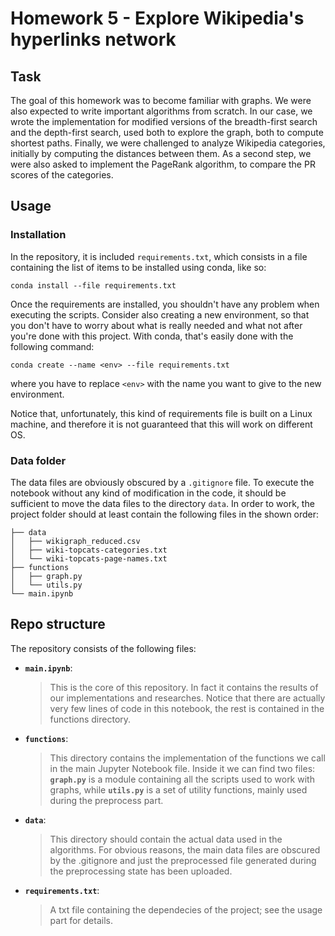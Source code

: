 # Homework 5 - Explore Wikipedia's hyperlinks network
## Task
The goal of this homework was to become familiar with graphs. We were also expected to write important algorithms from scratch. In our case, we wrote the implementation for modified versions of the breadth-first search and the depth-first search, used both to explore the graph, both to compute shortest paths. Finally, we were challenged to analyze Wikipedia categories, initially by computing the distances between them. As a second step, we were also asked to implement the PageRank algorithm, to compare the PR scores of the categories.
## Usage
### Installation
In the repository, it is included `requirements.txt`, which consists in a file containing the list of items to be installed using conda, like so:

`conda install --file requirements.txt`

Once the requirements are installed, you shouldn't have any problem when executing the scripts. Consider also creating a new environment, so that you don't have to worry about what is really needed and what not after you're done with this project. With conda, that's easily done with the following command:

`conda create --name <env> --file requirements.txt`

where you have to replace `<env>` with the name you want to give to the new environment.

Notice that, unfortunately, this kind of requirements file is built on a Linux machine, and therefore it is not guaranteed that this will work on different OS.
### Data folder
The data files are obviously obscured by a `.gitignore` file. To execute the notebook without any kind of modification in the code, it should be sufficient to move the data files to the directory `data`. In order to work, the project folder should at least contain the following files in the shown order:
```
├── data
│   ├── wikigraph_reduced.csv
│   ├── wiki-topcats-categories.txt
│   └── wiki-topcats-page-names.txt
├── functions
│   ├── graph.py
│   └── utils.py
└── main.ipynb
```

## Repo structure
The repository consists of the following files:
* __`main.ipynb`__:
    > This is the core of this repository. In fact it contains the results of our implementations and researches. Notice that there are actually very few lines of code in this notebook, the rest is contained in the functions directory.
* __`functions`__:
    > This directory contains the implementation of the functions we call in the main Jupyter Notebook file. Inside it we can find two files: __`graph.py`__ is a module containing all the scripts used to work with graphs, while __`utils.py`__ is a set of utility functions, mainly used during the preprocess part.
* __`data`__:
    > This directory should contain the actual data used in the algorithms. For obvious reasons, the main data files are obscured by the .gitignore and just the preprocessed file generated during the preprocessing state has been uploaded.
* __`requirements.txt`__:
    > A txt file containing the dependecies of the project; see the usage part for details.